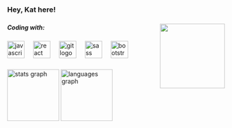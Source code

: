 <h3 align="left">Hey, Kat here!</h3>

###
<div>
<div align="right">
  <img align="right" height="150" src="https://media1.tenor.com/m/ZwiXDI5sKe0AAAAC/lain-serial-experiments-lain.gif"  />
</div>
<div align="left">
  <h5 align="left">Coding with:</h5>
  <img src="https://cdn.jsdelivr.net/gh/devicons/devicon/icons/javascript/javascript-original.svg" height="40" alt="javascript logo"  />
  <img width="12" />
  <img src="https://cdn.jsdelivr.net/gh/devicons/devicon/icons/react/react-original.svg" height="40" alt="react logo"  />
  <img width="12" />
  <img src="https://cdn.jsdelivr.net/gh/devicons/devicon/icons/git/git-original.svg" height="40" alt="git logo"  />
  <img width="12" />
  <img src="https://cdn.jsdelivr.net/gh/devicons/devicon/icons/sass/sass-original.svg" height="40" alt="sass logo"  />
  <img width="12" />
  <img src="https://cdn.jsdelivr.net/gh/devicons/devicon/icons/bootstrap/bootstrap-original.svg" height="40" alt="bootstrap logo"  />
</div>
</div>

###

<div align="left">
  <img src="https://github-readme-stats.vercel.app/api?username=kathlenmarques&hide_title=true&hide_rank=false&show_icons=true&include_all_commits=true&count_private=true&disable_animations=false&theme=calm&locale=en&hide_border=true" height="120" alt="stats graph"  />
  <img src="https://github-readme-stats.vercel.app/api/top-langs?username=kathlenmarques&locale=en&hide_title=true&layout=compact&card_width=320&langs_count=5&theme=calm&hide_border=true" height="120" alt="languages graph"  />
</div>

###
